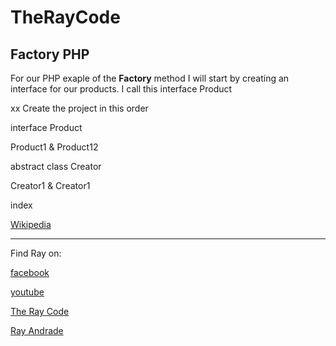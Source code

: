 # TheRayCode
## Factory PHP

For our PHP exaple of the **Factory** method I will start by creating an interface for our products.
I call this interface Product

xx 
Create the project in this order

interface Product

Product1 & Product12

abstract class Creator

Creator1 & Creator1

index

[Wikipedia](https://en.wikipedia.org/wiki/Factory_method_pattern/)

----------------------------------------------------------------------------------------------------

Find Ray on:

[facebook](https://www.facebook.com/TheRayCode/)

[youtube](https://www.youtube.com/user/AndradeRay/)

[The Ray Code](https://www.RayAndrade.com)

[Ray Andrade](https://www.RayAndrade.org)


